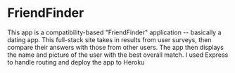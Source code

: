 # FriendFinder
This app is a  compatibility-based "FriendFinder" application -- basically a dating app. This full-stack site takes in results from user surveys, then compare their answers with those from other users. The app then displays the name and picture of the user with the best overall match. I used Express to handle routing and  deploy the app to Heroku 
